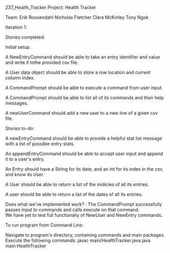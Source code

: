  237_Health_Tracker
Project:
Health Tracker

Team:
Erik Roosendahl
Nicholas Fletcher
Clara McKinley
Tony Ngok


Iteration 1:


Stories completed:

Initial setup.

A NewEntryCommand should be able to take an entry identifier and value and write it tothe provided csv file.

A User data object should be able to store a row location and current column index.

A CommandPrompt should be able to execute a command from user input.

A CommandPrompt should be able to list all of its commands and their help messages.

A newUserCommand should add a new user to a new line of a given csv file.


Stories to-do:

A newEntryCommand should be able to provide a helpful stat list message with a list of possible entry stats.

An appendEntryCommand should be able to accept user input and append it to a user's entry.

An Entry should have a String for its date, and an int for its index in the csv, and know its User.

A User should be able to return a list of the inidicies of all its entries.

A user should be able to return a list of the dates of all its entries.


Does what we've implemented work? :
The CommandPrompt successfully passes input to commands and calls execute on that command.  
We have yet to test full functionaliy of NewUser and NewEntry commands.



To run program from Command Line:

Navigate to program's directory, containing commands and main packages.
Execute the following commands:
javac main/HealthTracker.java
java main.HealthTracker

